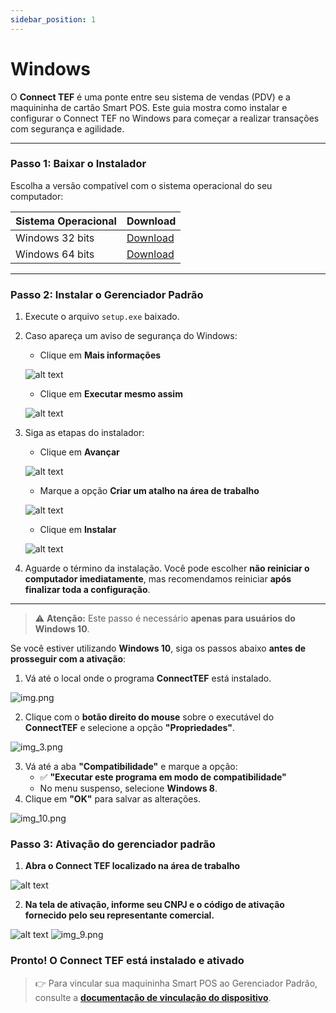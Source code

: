 ```yaml
---
sidebar_position: 1
---
```


# Windows

O **Connect TEF** é uma ponte entre seu sistema de vendas (PDV) e a maquininha de cartão Smart POS. Este guia mostra como instalar e configurar o Connect TEF no Windows para começar a realizar transações com segurança e agilidade.

---

### Passo 1: Baixar o Instalador

Escolha a versão compatível com o sistema operacional do seu computador:

| Sistema Operacional | Download |
|---------------------|----------|
| Windows 32 bits     | [Download](https://arquivos.pdvpos.com.br/connecttef/gerenciador-padrao/instaladores/setup-32.exe) |
| Windows 64 bits     | [Download](https://arquivos.pdvpos.com.br/connecttef/gerenciador-padrao/instaladores/setup-64.exe) |

---

### Passo 2: Instalar o Gerenciador Padrão

1. Execute o arquivo `setup.exe` baixado.
2. Caso apareça um aviso de segurança do Windows:
   - Clique em **Mais informações**
   
   ![alt text](image.png)

   - Clique em **Executar mesmo assim**
   
   ![alt text](image-1.png)

3. Siga as etapas do instalador:

   - Clique em **Avançar**

   ![alt text](image-2.png)

   - Marque a opção **Criar um atalho na área de trabalho**

   ![alt text](image-3.png)

   - Clique em **Instalar**

   ![alt text](image-4.png)

4. Aguarde o término da instalação. Você pode escolher **não reiniciar o computador imediatamente**, mas recomendamos reiniciar **após finalizar toda a configuração**.

---

> ⚠️ **Atenção:** Este passo é necessário **apenas para usuários do Windows 10**.

Se você estiver utilizando **Windows 10**, siga os passos abaixo **antes de prosseguir com a ativação**:

1. Vá até o local onde o programa **ConnectTEF** está instalado.

![img.png](img.png)

2. Clique com o **botão direito do mouse** sobre o executável do **ConnectTEF** e selecione a opção **"Propriedades"**.

![img_3.png](img_3.png)

3. Vá até a aba **"Compatibilidade"** e marque a opção:
   - ✅ **"Executar este programa em modo de compatibilidade"**
   - No menu suspenso, selecione **Windows 8**.
6. Clique em **"OK"** para salvar as alterações.

![img_10.png](img_10.png)

### Passo 3: Ativação do gerenciador padrão

1. **Abra o Connect TEF localizado na área de trabalho**

![alt text](image-5.png)

2. **Na tela de ativação, informe seu CNPJ e o código de ativação fornecido pelo seu representante comercial.**

![alt text](tela_ativacao_gerenciador_padrao_windows.png) ![img_9.png](img_9.png)

### Pronto! O Connect TEF está instalado e ativado

> 👉 Para vincular sua maquininha Smart POS ao Gerenciador Padrão, consulte a [**documentação de vinculação do dispositivo**](../duvidas/como-vincular-smartpos.md).